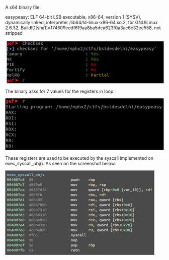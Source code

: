 A x64 binary file:

easypeasy: ELF 64-bit LSB executable, x86-64, version 1 (SYSV), dynamically linked, interpreter /lib64/ld-linux-x86-64.so.2, 
for GNU/Linux 2.6.32, BuildID[sha1]=174509cedf6f9aa8ba5dca623f0a3ac6c32ee558, not stripped

![checksec](checksec.png)

The binary asks for 7 values for the registers in loop: 

![exec](exec.png)

These registers are used to be executed by the syscall implemented on exec_syscall_obj(). As seen on the screenshot below:

![exec_syscall_obj](exec_syscall_obj.png)


